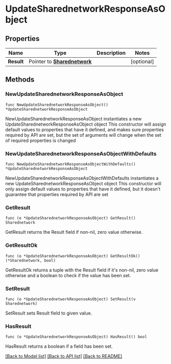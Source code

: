 # UpdateSharednetworkResponseAsObject

## Properties

Name | Type | Description | Notes
------------ | ------------- | ------------- | -------------
**Result** | Pointer to [**Sharednetwork**](Sharednetwork.md) |  | [optional] 

## Methods

### NewUpdateSharednetworkResponseAsObject

`func NewUpdateSharednetworkResponseAsObject() *UpdateSharednetworkResponseAsObject`

NewUpdateSharednetworkResponseAsObject instantiates a new UpdateSharednetworkResponseAsObject object
This constructor will assign default values to properties that have it defined,
and makes sure properties required by API are set, but the set of arguments
will change when the set of required properties is changed

### NewUpdateSharednetworkResponseAsObjectWithDefaults

`func NewUpdateSharednetworkResponseAsObjectWithDefaults() *UpdateSharednetworkResponseAsObject`

NewUpdateSharednetworkResponseAsObjectWithDefaults instantiates a new UpdateSharednetworkResponseAsObject object
This constructor will only assign default values to properties that have it defined,
but it doesn't guarantee that properties required by API are set

### GetResult

`func (o *UpdateSharednetworkResponseAsObject) GetResult() Sharednetwork`

GetResult returns the Result field if non-nil, zero value otherwise.

### GetResultOk

`func (o *UpdateSharednetworkResponseAsObject) GetResultOk() (*Sharednetwork, bool)`

GetResultOk returns a tuple with the Result field if it's non-nil, zero value otherwise
and a boolean to check if the value has been set.

### SetResult

`func (o *UpdateSharednetworkResponseAsObject) SetResult(v Sharednetwork)`

SetResult sets Result field to given value.

### HasResult

`func (o *UpdateSharednetworkResponseAsObject) HasResult() bool`

HasResult returns a boolean if a field has been set.


[[Back to Model list]](../README.md#documentation-for-models) [[Back to API list]](../README.md#documentation-for-api-endpoints) [[Back to README]](../README.md)


